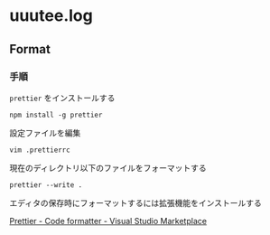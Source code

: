 # uuutee.log

## Format

### 手順

`prettier` をインストールする

```shell
npm install -g prettier
```

設定ファイルを編集

```shell
vim .prettierrc
```

現在のディレクトリ以下のファイルをフォーマットする

```shell
prettier --write .
```

エディタの保存時にフォーマットするには拡張機能をインストールする

[Prettier - Code formatter - Visual Studio Marketplace](https://marketplace.visualstudio.com/items?itemName=esbenp.prettier-vscode)
